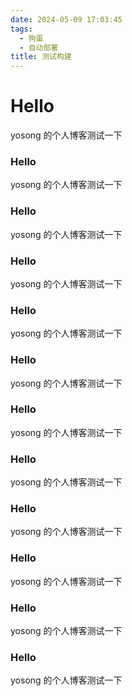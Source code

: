 ```yaml
---
date: 2024-05-09 17:03:45
tags:
  - 狗蛋
  - 自动部署
title: 测试构建
---
```


# Hello

yosong 的个人博客测试一下

### Hello

yosong 的个人博客测试一下

### Hello

yosong 的个人博客测试一下

### Hello

yosong 的个人博客测试一下

### Hello

yosong 的个人博客测试一下

### Hello

yosong 的个人博客测试一下

### Hello

yosong 的个人博客测试一下

### Hello

yosong 的个人博客测试一下

### Hello

yosong 的个人博客测试一下

### Hello

yosong 的个人博客测试一下

### Hello

yosong 的个人博客测试一下

### Hello

yosong 的个人博客测试一下
